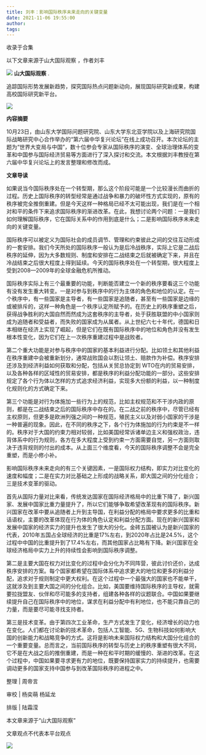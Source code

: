 ```yaml
---
title: 刘丰：影响国际秩序未来走向的关键变量
date: 2021-11-06 19:55:00
author: 
tags: 
---
```



收录于合集

以下文章来源于山大国际观察 ，作者刘丰

![](/images/412/2.png) **山大国际观察** .

追踪国际形势发展新趋势，探究国际热点问题新动向，展现国际研究新成果，构建高校国际研究新平台。

![](/images/412/3.gif)  

**内容摘要**

  

10月23日，由山东大学国际问题研究院、山东大学东北亚学院以及上海研究院国际战略研究中心合作举办的“第六届中华复兴论坛”在线上成功召开。本次论坛的主题为“世界大变局与中国”，数十位参会专家从国际秩序的演变、全球治理体系的变革和中国参与国际经济贸易等方面进行了深入探讨和交流。本文根据刘丰教授在第六届中华复兴论坛上的发言整理和修改而成。

  

 **文章导读**

  

如果说当今国际秩序处在一个转型期，那么这个阶段可能是一个比较漫长而曲折的过程。历史上国际秩序的转型经常是通过战争和暴力的破坏性方式实现的，原有的秩序被完全推倒重建。但是今天这样一种格局已经不太可能出现，我们是在一个相对和平的条件下来追求国际秩序的渐进改革。在此，我想讨论两个问题：一是我们如何理解国际秩序，它在国际关系中的作用到底是什么；二是影响国际秩序未来走向的关键变量。

  

国际秩序可以被定义为国际社会的成员调节、管理和约束彼此之间的交往互动形成的一套安排。我们今天所处的国际秩序一般认为是后冷战秩序，实际上它是二战后秩序的延伸，因为大多数规则、制度和安排在二战结束之后就被确定下来，并且在冷战结束之后很大程度上得到延续。今天的国际秩序处在一个转型期，很大程度上受到2008—2009年的全球金融危机所推动。

  

国际秩序实际上有三个最重要的功能，判断能否建立一个新的秩序要看这三个功能有没有发生重大转变。一是对参与到秩序中的行为主体的角色和地位的认定。在一个秩序中，有一些国家是主导者，有一些国家是追随者，甚至有一些国家是边缘的或被排斥的，这样一种角色是一个秩序认定所赋予的。在历史上的秩序重塑之后，获得战争胜利的大国自然而然成为这套秩序的主导者，处于获胜联盟的中小国家则成为追随者和受益者，而失败的国家成为从属者。从上世纪六七十年代，德国和日本相继在经济上实现了崛起，但是它们在既有国际秩序中的地位和角色并没有发生根本性变化，因为它们在上一次秩序重建过程中是战败者。

  

第二个重大功能是对参与秩序中的国家的基本利益进行分配。比如领土和其他利益在秩序重建中会被重新划分，通常战败国会以割让领土、赔款作为补偿。秩序安排还涉及到经济利益如何获取和分配，包括从关贸总协定到
WTO在内的贸易安排，以及各种各样的区域性的贸易安排，都是秩序的利益分配功能的一部分。这些安排规定了各个行为体以怎样的方式追求经济利益，实现多大份额的利益，以一种制度化规则化的方式确定下来。

  

第三个功能是对行为体施加一些行为上的规范，比如主权规范和不干涉内政的原则，都是在二战结束之后的国际秩序中存在的。在二战之前的秩序中，尽管已经有主权原则，但更多是欧洲列强之间的一种规范，殖民主义以及对弱小国家的干涉是一种普遍的现象。因此，在不同的秩序之下，各个行为体施加的行为约束是不一样的。秩序对于大国的约束力相对较弱，比如美国经常诉诸单边主义和强权政治，违背体系中的行为规则，各方在多大程度上受到约束一方面需要自觉，另一方面则取决于违背规则的付出的成本。从上面三个维度看，今天的国际秩序调整不会是完全重塑，而是小修小补。

  

影响国际秩序未来走向的有三个关键因素，一是国际权力结构，即实力对比变化的速度和幅度；二是在实力对比基础之上形成的战略关系，即大国之间的分化组合；三是技术变革的驱动。

  

首先从国际力量对比来看，传统发达国家在国际经济格局中的比重下降了，新兴国家、发展中国家比重力量提升了，所以它们能够争取希望改革现有的国际秩序。新兴国家在改革中要从追随者上升到主导国，在利益分配的格局中要求更多的比重和话语权，主要的改革体现在行为体的角色认定和利益分配方面。现在的新兴国家和发展中国家的经济实力的提升也发生了很大的分化。金砖五国被认为是新兴国家的代表，2010年五国占全球经济的比重是17%左右，到2020年占比是24.5%，这个过程中中国的比重提升到了17.4%左右，而其他国家占比略有下降。新兴国家在全球经济格局中实力上升的持续性会影响到国际秩序调整。

  

第二是主要大国在权力对比变化的过程中会分化为不同阵营，彼此讨价还价，达成秩序安排的方案。每个国家都希望在国际体系中追求更大的地位和更多的利益分配，追求对于规则制定中更大权利。在这个过程中一个最强大的国家也不能单干，这就涉及到主要大国之间的分化组合。比如，美国要维持国际秩序的主导权，就需要拉拢盟友、伙伴和尽可能多的支持者，组建各种各样的议题联合。中国如果要继续提升自己在国际秩序中的地位，谋求在利益分配中有利地位，也不能只靠自己的力量，而是要尽可能寻找支持者。

  

第三是技术变革。由于第四次工业革命，生产方式发生了变化，经济增长的动力也在变化。人们都在讨论新的技术革命，包括人工智能、5G、生物科技如何影响大国的创新能力和战略竞争的方式。这将是影响未来国际权力结构和大国分化组合的一个重要变量。总而言之，当前国际秩序的转型与历史上的秩序重塑有很大不同，它不是在大战之后的推倒重建，而是一种在和平时期的缓慢的、渐进的改革。在这个过程中，中国如果要寻求更有力的地位，既要保持国家实力的持续提升，也需要调动更多的国家支持中国参与到改革国际秩序的进程之中。

整理 | 周帝言  

审校 | 杨奕萌 杨延龙

排版 | 陆霜滢

本文章来源于“山大国际观察”  

文章观点不代表本平台观点

  

![](/images/412/4.gif)

